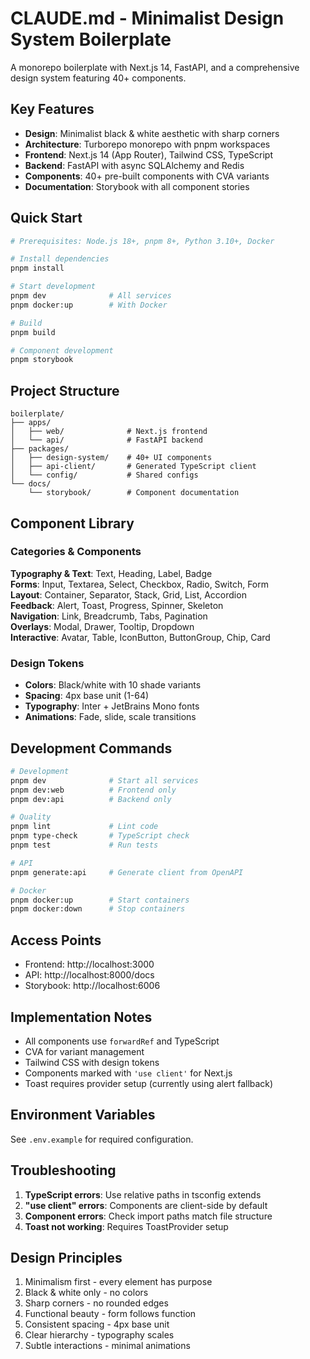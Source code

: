 # CLAUDE.md - Minimalist Design System Boilerplate

A monorepo boilerplate with Next.js 14, FastAPI, and a comprehensive design system featuring 40+ components.

## Key Features

- **Design**: Minimalist black & white aesthetic with sharp corners
- **Architecture**: Turborepo monorepo with pnpm workspaces
- **Frontend**: Next.js 14 (App Router), Tailwind CSS, TypeScript
- **Backend**: FastAPI with async SQLAlchemy and Redis
- **Components**: 40+ pre-built components with CVA variants
- **Documentation**: Storybook with all component stories

## Quick Start

```bash
# Prerequisites: Node.js 18+, pnpm 8+, Python 3.10+, Docker

# Install dependencies
pnpm install

# Start development
pnpm dev              # All services
pnpm docker:up        # With Docker

# Build
pnpm build

# Component development
pnpm storybook
```

## Project Structure

```
boilerplate/
├── apps/
│   ├── web/              # Next.js frontend
│   └── api/              # FastAPI backend
├── packages/
│   ├── design-system/    # 40+ UI components
│   ├── api-client/       # Generated TypeScript client
│   └── config/           # Shared configs
└── docs/
    └── storybook/        # Component documentation
```

## Component Library

### Categories & Components

**Typography & Text**: Text, Heading, Label, Badge  
**Forms**: Input, Textarea, Select, Checkbox, Radio, Switch, Form  
**Layout**: Container, Separator, Stack, Grid, List, Accordion  
**Feedback**: Alert, Toast, Progress, Spinner, Skeleton  
**Navigation**: Link, Breadcrumb, Tabs, Pagination  
**Overlays**: Modal, Drawer, Tooltip, Dropdown  
**Interactive**: Avatar, Table, IconButton, ButtonGroup, Chip, Card

### Design Tokens

- **Colors**: Black/white with 10 shade variants
- **Spacing**: 4px base unit (1-64)
- **Typography**: Inter + JetBrains Mono fonts
- **Animations**: Fade, slide, scale transitions

## Development Commands

```bash
# Development
pnpm dev              # Start all services
pnpm dev:web          # Frontend only
pnpm dev:api          # Backend only

# Quality
pnpm lint             # Lint code
pnpm type-check       # TypeScript check
pnpm test             # Run tests

# API
pnpm generate:api     # Generate client from OpenAPI

# Docker
pnpm docker:up        # Start containers
pnpm docker:down      # Stop containers
```

## Access Points

- Frontend: http://localhost:3000
- API: http://localhost:8000/docs
- Storybook: http://localhost:6006

## Implementation Notes

- All components use `forwardRef` and TypeScript
- CVA for variant management
- Tailwind CSS with design tokens
- Components marked with `'use client'` for Next.js
- Toast requires provider setup (currently using alert fallback)

## Environment Variables

See `.env.example` for required configuration.

## Troubleshooting

1. **TypeScript errors**: Use relative paths in tsconfig extends
2. **"use client" errors**: Components are client-side by default
3. **Component errors**: Check import paths match file structure
4. **Toast not working**: Requires ToastProvider setup

## Design Principles

1. Minimalism first - every element has purpose
2. Black & white only - no colors
3. Sharp corners - no rounded edges
4. Functional beauty - form follows function
5. Consistent spacing - 4px base unit
6. Clear hierarchy - typography scales
7. Subtle interactions - minimal animations